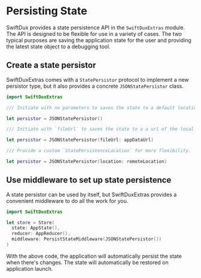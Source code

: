 # Persisting State

SwiftDux provides a state persistence API in the `SwiftDuxExtras` module. The API is designed to be flexible for use in a variety of cases. The two typical purposes are saving the application state for the user and providing the latest state object to a debugging tool.

## Create a state persistor

SwiftDuxExtras comes with a `StatePersistor` protocol to implement a new persistor type, but it also provides a concrete `JSONStatePersistor` class.

```swift
import SwiftDuxExtras

/// Initiate with no parameters to saves the state to a default location.

let persistor = JSONStatePersistor()

/// Initiate with `fileUrl` to saves the state to a a url of the local filesystem.

let persistor = JSONStatePersistor(fileUrl: appDataUrl)

/// Provide a custom `StatePersistenceLocation` for more flexibility.

let persistor = JSONStatePersistor(location: remoteLocation)
```

## Use middleware to set up state persistence

A state persistor can be used by itself, but SwiftDuxExtras provides a convenient middleware to do all the work for you.

```swift
import SwiftDuxExtras

let store = Store(
  state: AppState(),
  reducer: AppReducer(),
  middleware: PersistStateMiddleware(JSONStatePersistor())
)

```

With the above code, the application will automatically persist the state when there's changes. The state will automatically be restored on application launch.
